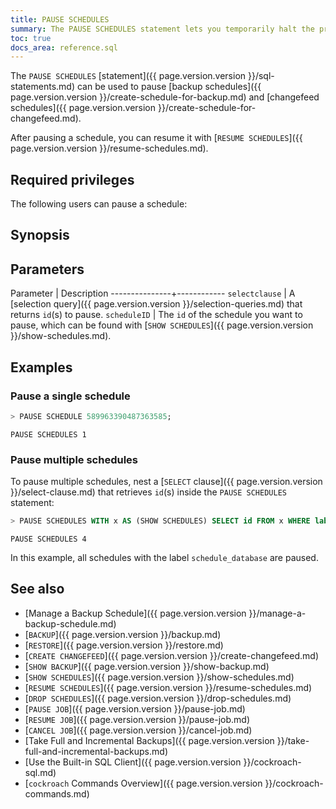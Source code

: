 ```yaml
---
title: PAUSE SCHEDULES
summary: The PAUSE SCHEDULES statement lets you temporarily halt the process of a backup schedule.
toc: true
docs_area: reference.sql
---
```


 The `PAUSE SCHEDULES` [statement]({{ page.version.version }}/sql-statements.md) can be used to pause [backup schedules]({{ page.version.version }}/create-schedule-for-backup.md) and [changefeed schedules]({{ page.version.version }}/create-schedule-for-changefeed.md).

After pausing a schedule, you can resume it with [`RESUME SCHEDULES`]({{ page.version.version }}/resume-schedules.md).

## Required privileges

The following users can pause a schedule:


## Synopsis

<div>
</div>

## Parameters

 Parameter     | Description
---------------+------------
`selectclause` | A [selection query]({{ page.version.version }}/selection-queries.md) that returns `id`(s) to pause.
`scheduleID`   | The `id` of the schedule you want to pause, which can be found with [`SHOW SCHEDULES`]({{ page.version.version }}/show-schedules.md).

## Examples

### Pause a single schedule

~~~ sql
> PAUSE SCHEDULE 589963390487363585;
~~~

~~~
PAUSE SCHEDULES 1
~~~

### Pause multiple schedules

To pause multiple schedules, nest a [`SELECT` clause]({{ page.version.version }}/select-clause.md) that retrieves `id`(s) inside the `PAUSE SCHEDULES` statement:

~~~ sql
> PAUSE SCHEDULES WITH x AS (SHOW SCHEDULES) SELECT id FROM x WHERE label = 'schedule_database';
~~~

~~~
PAUSE SCHEDULES 4
~~~

In this example, all schedules with the label `schedule_database` are paused.

## See also

- [Manage a Backup Schedule]({{ page.version.version }}/manage-a-backup-schedule.md)
- [`BACKUP`]({{ page.version.version }}/backup.md)
- [`RESTORE`]({{ page.version.version }}/restore.md)
- [`CREATE CHANGEFEED`]({{ page.version.version }}/create-changefeed.md)
- [`SHOW BACKUP`]({{ page.version.version }}/show-backup.md)
- [`SHOW SCHEDULES`]({{ page.version.version }}/show-schedules.md)
- [`RESUME SCHEDULES`]({{ page.version.version }}/resume-schedules.md)
- [`DROP SCHEDULES`]({{ page.version.version }}/drop-schedules.md)
- [`PAUSE JOB`]({{ page.version.version }}/pause-job.md)
- [`RESUME JOB`]({{ page.version.version }}/pause-job.md)
- [`CANCEL JOB`]({{ page.version.version }}/cancel-job.md)
- [Take Full and Incremental Backups]({{ page.version.version }}/take-full-and-incremental-backups.md)
- [Use the Built-in SQL Client]({{ page.version.version }}/cockroach-sql.md)
- [`cockroach` Commands Overview]({{ page.version.version }}/cockroach-commands.md)